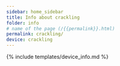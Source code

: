 ```yaml
---
sidebar: home_sidebar
title: Info about crackling
folder: info
# name of the page (/{{permalink}}.html)
permalink: crackling/
device: crackling
---
```

{% include templates/device_info.md %}
